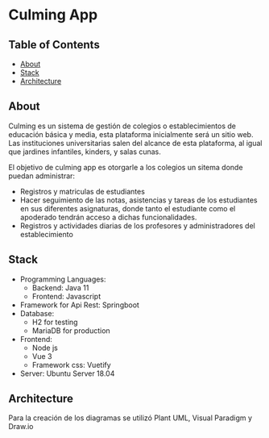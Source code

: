 # Culming App

## Table of Contents

- [About](#about)
- [Stack](#stack)
- [Architecture](#architecture)

## About <a name = "about"></a>

Culming es un sistema de gestión de colegios o establecimientos de educación básica y media, esta plataforma inicialmente será un sitio web. Las instituciones universitarias salen del alcance de esta plataforma, al igual que jardines infantiles, kinders, y salas cunas.

El objetivo de culming app es otorgarle a los colegios un sitema donde puedan administrar:

- Registros y matriculas de estudiantes
- Hacer seguimiento de las notas, asistencias y tareas de los estudiantes en sus diferentes asignaturas, donde tanto el estudiante como el apoderado tendrán acceso a dichas funcionalidades.
- Registros y actividades diarias de los profesores y administradores del establecimiento

## Stack<a name = "stack"></a>

- Programming Languages:
  - Backend: Java 11
  - Frontend: Javascript
- Framework for Api Rest: Springboot
- Database:
  - H2 for testing
  - MariaDB for production
- Frontend:
  - Node js
  - Vue 3
  - Framework css: Vuetify
- Server: Ubuntu Server 18.04

## Architecture <a name = "architecture"></a>

Para la creación de los diagramas se utilizó Plant UML, Visual Paradigm y Draw.io
